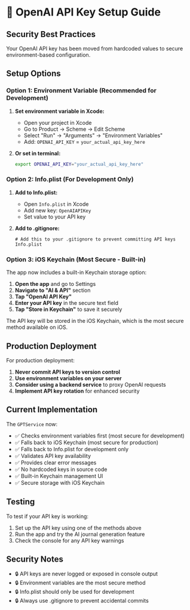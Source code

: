# 🔐 OpenAI API Key Setup Guide

## Security Best Practices

Your OpenAI API key has been moved from hardcoded values to secure environment-based configuration.

## Setup Options

### Option 1: Environment Variable (Recommended for Development)

1. **Set environment variable in Xcode:**
   - Open your project in Xcode
   - Go to Product → Scheme → Edit Scheme
   - Select "Run" → "Arguments" → "Environment Variables"
   - Add: `OPENAI_API_KEY` = `your_actual_api_key_here`

2. **Or set in terminal:**
   ```bash
   export OPENAI_API_KEY="your_actual_api_key_here"
   ```

### Option 2: Info.plist (For Development Only)

1. **Add to Info.plist:**
   - Open `Info.plist` in Xcode
   - Add new key: `OpenAIAPIKey`
   - Set value to your API key

2. **Add to .gitignore:**
   ```gitignore
   # Add this to your .gitignore to prevent committing API keys
   Info.plist
   ```

### Option 3: iOS Keychain (Most Secure - Built-in)

The app now includes a built-in Keychain storage option:

1. **Open the app** and go to Settings
2. **Navigate to "AI & API"** section
3. **Tap "OpenAI API Key"**
4. **Enter your API key** in the secure text field
5. **Tap "Store in Keychain"** to save it securely

The API key will be stored in the iOS Keychain, which is the most secure method available on iOS.

## Production Deployment

For production deployment:

1. **Never commit API keys to version control**
2. **Use environment variables on your server**
3. **Consider using a backend service** to proxy OpenAI requests
4. **Implement API key rotation** for enhanced security

## Current Implementation

The `GPTService` now:
- ✅ Checks environment variables first (most secure for development)
- ✅ Falls back to iOS Keychain (most secure for production)
- ✅ Falls back to Info.plist for development only
- ✅ Validates API key availability
- ✅ Provides clear error messages
- ✅ No hardcoded keys in source code
- ✅ Built-in Keychain management UI
- ✅ Secure storage with iOS Keychain

## Testing

To test if your API key is working:
1. Set up the API key using one of the methods above
2. Run the app and try the AI journal generation feature
3. Check the console for any API key warnings

## Security Notes

- 🔒 API keys are never logged or exposed in console output
- 🔒 Environment variables are the most secure method
- 🔒 Info.plist should only be used for development
- 🔒 Always use .gitignore to prevent accidental commits
